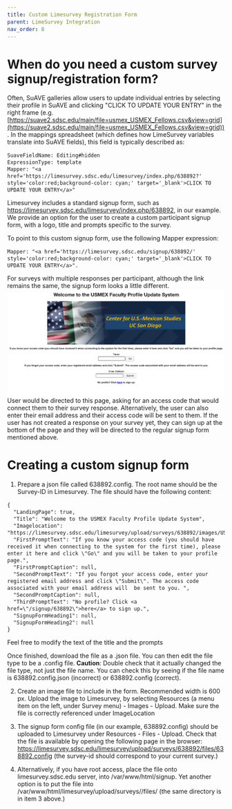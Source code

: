```yaml
---
title: Custom Limesurvey Registration Form
parent: LimeSurvey Integration
nav_order: 8
---
```


# When do you need a custom survey signup/registration form?
Often, SuAVE galleries allow users to update individual entries by selecting their profile in SuAVE and clicking "CLICK TO UPDATE YOUR ENTRY" in the right frame (e.g. [https://suave2.sdsc.edu/main/file=usmex_USMEX_Fellows.csv&view=grid](https://suave2.sdsc.edu/main/file=usmex_USMEX_Fellows.csv&view=grid)). In the mappings spreadsheet (which defines how LimeSurvey variables translate into SuAVE fields), this field is typically described as:

```
SuaveFieldName: Editing#hidden
ExpressionType: template
Mapper: "<a href='https://limesurvey.sdsc.edu/limesurvey/index.php/638892?' style='color:red;background-color: cyan;' target='_blank'>CLICK TO UPDATE YOUR ENTRY</a>"
```

Limesurvey includes a standard signup form, such as https://limesurvey.sdsc.edu/limesurvey/index.php/638892, in our example. We provide an option for the user to create a custom participant signup form, with a logo, title and prompts specific to the survey.

To point to this custom signup form, use the following Mapper expression:

```
Mapper: "<a href='https://limesurvey.sdsc.edu/signup/638892/' style='color:red;background-color: cyan;' target='_blank'>CLICK TO UPDATE YOUR ENTRY</a>".
```

For surveys with multiple responses per participant, although the link remains the same, the signup form looks a little different.
![img](./assets/SignUpPage.png)
User would be directed to this page, asking for an access code that would connect them to their survey response. Alternatively, the user can also enter their email address and their access code will be sent to them. If the user has not created a response on your survey yet, they can sign up at the bottom of the page and they will be directed to the regular signup form mentioned above.

# Creating a custom signup form
1. Prepare a json file called 638892.config. The root name should be the Survey-ID in Limesurvey. The file should have the following content:

```
{
  "LandingPage": true,
  "Title": "Welcome to the USMEX Faculty Profile Update System",
  "Imagelocation": "https://limesurvey.sdsc.edu/limesurvey/upload/surveys/638892/images/USMEX_logo.jpg",
  "FirstPromptText": "If you know your access code (you should have received it when connecting to the system for the first time), please enter it here and click \"Go\" and you will be taken to your profile page.",
  "FirstPromptCaption": null,
  "SecondPromptText": "If you forgot your access code, enter your registered email address and click \"Submit\". The access code associated with your email address will  be sent to you. ",
  "SecondPromptCaption": null,
  "ThirdPromptText": "No profile? Click <a href=\"/signup/638892\">here</a> to sign up.",
  "SignupFormHeading1": null,
  "SignupFormHeading2": null
}
```
Feel free to modify the text of the title and the prompts

Once finished, download the file as a .json file. You can then edit the file type to be a .config file. **Caution**: Double check that it actually changed the file type, not just the file name. You can check this by seeing if the file name is 638892.config.json (incorrect) or 638892.config (correct).

2. Create an image file to include in the form. Recommended width is 600 px. Upload the image to Limesurvey, by selecting  Resources (a menu item on the left, under Survey menu) - Images - Upload. Make sure the file is correctly referenced under ImageLocation

3. The signup form config file (in our example, 638892.config) should be uploaded to Limesurvey under Resources - Files - Upload. Check that the file is available by opening the following page in the browser: https://limesurvey.sdsc.edu/limesurvey/upload/surveys/638892/files/638892.config  (the survey-id should correspond to your current survey.)

4. Alternatively, if you have root access, place the file onto limesurvey.sdsc.edu server, into /var/www/html/signup. Yet another option is to put the file into /var/www/html/limesurvey/upload/surveys/<survey-id>/files/ (the same directory is in item 3 above.)
